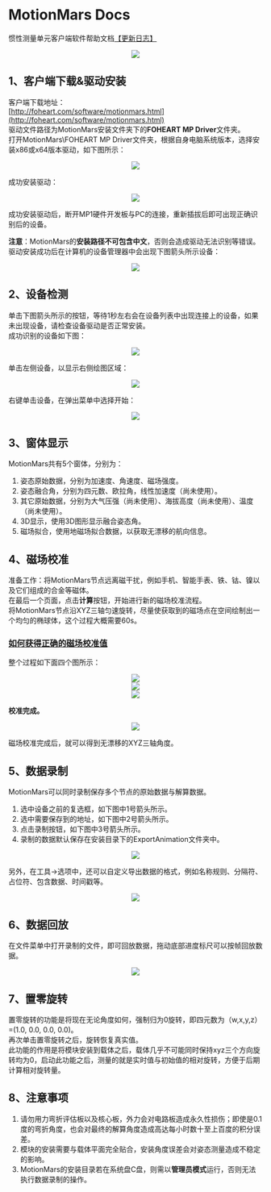 # MotionMars Docs
惯性测量单元客户端软件帮助文档[【更新日志】](https://github.com/FOHEART/MotionMarsHelp/blob/master/update.md)

<div align=center>
<img src="https://raw.githubusercontent.com/FOHEART/MotionMarsHelp/master/img/3dcube.png"/>
</div>

## 1、客户端下载&驱动安装
客户端下载地址：<br>
[http://foheart.com/software/motionmars.html](http://foheart.com/software/motionmars.html)<br>
驱动文件路径为MotionMars安装文件夹下的**FOHEART MP Driver**文件夹。<br>
打开MotionMars\FOHEART MP Driver文件夹，根据自身电脑系统版本，选择安装x86或x64版本驱动，如下图所示：<br>

<div align=center>
<img src="https://raw.githubusercontent.com/FOHEART/MotionMarsHelp/master/img/driverfolder.png"/>
</div>

成功安装驱动：<br>

<div align=center>
<img src="https://raw.githubusercontent.com/FOHEART/MotionMarsHelp/master/img/driverinstallsuccess.png"/>
</div>

成功安装驱动后，断开MP1硬件开发板与PC的连接，重新插拔后即可出现正确识别后的设备。<br>

**注意**：MotionMars的**安装路径不可包含中文**，否则会造成驱动无法识别等错误。<br>
驱动安装成功后在计算机的设备管理器中会出现下图箭头所示设备：<br>

<div align=center>
<img src="https://raw.githubusercontent.com/FOHEART/MotionMarsHelp/master/img/deviceinpc.png"/>
</div>

## 2、设备检测
单击下图箭头所示的按钮，等待1秒左右会在设备列表中出现连接上的设备，如果未出现设备，请检查设备驱动是否正常安装。<br>
成功识别的设备如下图：

<div align=center>
<img src="https://raw.githubusercontent.com/FOHEART/MotionMarsHelp/master/img/detectdevice.png"/>
</div>

单击左侧设备，以显示右侧绘图区域：

<div align=center>
<img src="https://raw.githubusercontent.com/FOHEART/MotionMarsHelp/master/img/clickdevice.png"/>
</div>

右键单击设备，在弹出菜单中选择开始：

<div align=center>
<img src="https://raw.githubusercontent.com/FOHEART/MotionMarsHelp/master/img/start100hz.png"/>
</div>

## 3、窗体显示

MotionMars共有5个窗体，分别为：<br>
1. 姿态原始数据，分别为加速度、角速度、磁场强度。
2. 姿态融合角，分别为四元数、欧拉角，线性加速度（尚未使用）。
3. 其它原始数据，分别为大气压强（尚未使用）、海拔高度（尚未使用）、温度（尚未使用）。
4. 3D显示，使用3D图形显示融合姿态角。
5. 磁场拟合，使用地磁场拟合数据，以获取无漂移的航向信息。

## 4、磁场校准

准备工作：将MotionMars节点远离磁干扰，例如手机、智能手表、铁、钴、镍以及它们组成的合金等磁体。<br>
在最后一个页面，点击**计算**按钮，开始进行新的磁场校准流程。<br>
将MotionMars节点沿XYZ三轴匀速旋转，尽量使获取到的磁场点在空间绘制出一个均匀的椭球体，这个过程大概需要60s。<br>
### [如何获得正确的磁场校准值](https://github.com/FOHEART/MotionMarsHelp/blob/master/HowToGetGoodMagCaliValue.md)
整个过程如下面四个图所示：<br>

<div align=center>
<img src="https://raw.githubusercontent.com/FOHEART/MotionMarsHelp/master/img/magcalibration1.png"/>
</div>

<div align=center>
<img src="https://raw.githubusercontent.com/FOHEART/MotionMarsHelp/master/img/magcalibration2.png"/>
</div>

<div align=center>
<img src="https://raw.githubusercontent.com/FOHEART/MotionMarsHelp/master/img/magcalibration3.png"/>
</div>

**校准完成。**
<div align=center>
<img src="https://raw.githubusercontent.com/FOHEART/MotionMarsHelp/master/img/magcalibration4.png"/>
</div>

磁场校准完成后，就可以得到无漂移的XYZ三轴角度。

## 5、数据录制

MotionMars可以同时录制保存多个节点的原始数据与解算数据。<br>
1. 选中设备之前的复选框，如下图中1号箭头所示。
2. 选中需要保存到的地址，如下图中2号箭头所示。
3. 点击录制按钮，如下图中3号箭头所示。
4. 录制的数据默认保存在安装目录下的ExportAnimation文件夹中。

<div align=center>
<img src="https://raw.githubusercontent.com/FOHEART/MotionMarsHelp/master/img/clicksave.png"/>
</div>

另外，在工具->选项中，还可以自定义导出数据的格式，例如名称规则、分隔符、占位符、包含数据、时间戳等。

<div align=center>
<img src="https://raw.githubusercontent.com/FOHEART/MotionMarsHelp/master/img/config.png"/>
</div>

## 6、数据回放

在文件菜单中打开录制的文件，即可回放数据，拖动底部进度标尺可以按帧回放数据。

<div align=center>
<img src="https://raw.githubusercontent.com/FOHEART/MotionMarsHelp/master/img/replay.png"/>
</div>

## 7、置零旋转
置零旋转的功能是将现在无论角度如何，强制归为0旋转，即四元数为（w,x,y,z）=(1.0, 0.0, 0.0, 0.0)。<br>
再次单击置零旋转之后，旋转恢复真实值。<br>
此功能的作用是将模块安装到载体之后，载体几乎不可能同时保持xyz三个方向旋转均为0，启动此功能之后，测量的就是实时值与初始值的相对旋转，方便于后期计算相对旋转量。

## 8、注意事项
1. 请勿用力弯折评估板以及核心板，外力会对电路板造成永久性损伤；即使是0.1度的弯折角度，也会对最终的解算角度造成高达每小时数十至上百度的积分误差。
2. 模块的安装需要与载体平面完全贴合，安装角度误差会对姿态测量造成不稳定的影响。
3. MotionMars的安装目录若在系统盘C盘，则需以**管理员模式**运行，否则无法执行数据录制的操作。